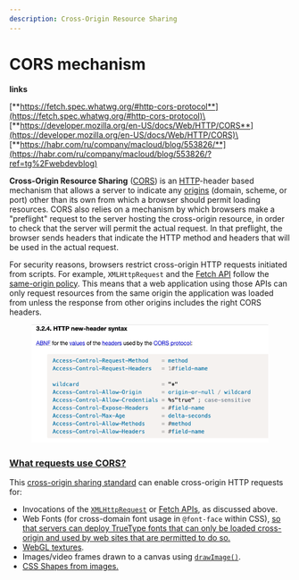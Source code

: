 ```yaml
---
description: Cross-Origin Resource Sharing
---
```


# CORS mechanism

**links**

[**https://fetch.spec.whatwg.org/#http-cors-protocol**](https://fetch.spec.whatwg.org/#http-cors-protocol)\
[**https://developer.mozilla.org/en-US/docs/Web/HTTP/CORS**](https://developer.mozilla.org/en-US/docs/Web/HTTP/CORS)\
[**https://habr.com/ru/company/macloud/blog/553826/**](https://habr.com/ru/company/macloud/blog/553826/?ref=tg%2Fwebdevblog)

**Cross-Origin Resource Sharing** ([CORS](https://developer.mozilla.org/en-US/docs/Glossary/CORS)) is an [HTTP](https://developer.mozilla.org/en-US/docs/Glossary/HTTP)-header based mechanism that allows a server to indicate any [origins](https://developer.mozilla.org/en-US/docs/Glossary/Origin) (domain, scheme, or port) other than its own from which a browser should permit loading resources. CORS also relies on a mechanism by which browsers make a "preflight" request to the server hosting the cross-origin resource, in order to check that the server will permit the actual request. In that preflight, the browser sends headers that indicate the HTTP method and headers that will be used in the actual request.

For security reasons, browsers restrict cross-origin HTTP requests initiated from scripts. For example, `XMLHttpRequest` and the [Fetch API](https://developer.mozilla.org/en-US/docs/Web/API/Fetch\_API) follow the [same-origin policy](https://developer.mozilla.org/en-US/docs/Web/Security/Same-origin\_policy). This means that a web application using those APIs can only request resources from the same origin the application was loaded from unless the response from other origins includes the right CORS headers.

<figure><img src="../../../.gitbook/assets/10255.png" alt=""><figcaption></figcaption></figure>

### [What requests use CORS?](https://developer.mozilla.org/en-US/docs/Web/HTTP/CORS#what\_requests\_use\_cors) <a href="#what_requests_use_cors" id="what_requests_use_cors"></a>

This [cross-origin sharing standard](https://fetch.spec.whatwg.org/#http-cors-protocol) can enable cross-origin HTTP requests for:

* Invocations of the [`XMLHttpRequest`](https://developer.mozilla.org/en-US/docs/Web/API/XMLHttpRequest) or [Fetch APIs](https://developer.mozilla.org/en-US/docs/Web/API/Fetch\_API), as discussed above.
* Web Fonts (for cross-domain font usage in `@font-face` within CSS), [so that servers can deploy TrueType fonts that can only be loaded cross-origin and used by web sites that are permitted to do so.](https://www.w3.org/TR/css-fonts-3/#font-fetching-requirements)
* [WebGL textures](https://developer.mozilla.org/en-US/docs/Web/API/WebGL\_API/Tutorial/Using\_textures\_in\_WebGL).
* Images/video frames drawn to a canvas using [`drawImage()`](https://developer.mozilla.org/en-US/docs/Web/API/CanvasRenderingContext2D/drawImage).
* [CSS Shapes from images.](https://developer.mozilla.org/en-US/docs/Web/CSS/CSS\_Shapes/Shapes\_From\_Images)
